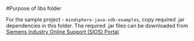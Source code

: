 #Purpose of libs folder

For the sample project - `mindsphere-java-sdk-examples`, copy required .jar dependencies in this folder.
The required .jar files can be downloaded from [Siemens Industry Online Support (SIOS) Portal](https://support.industry.siemens.com/cs/document/109757603/mindsphere-sdk-for-java-and-node-js?dti=0&lc=en-US).
